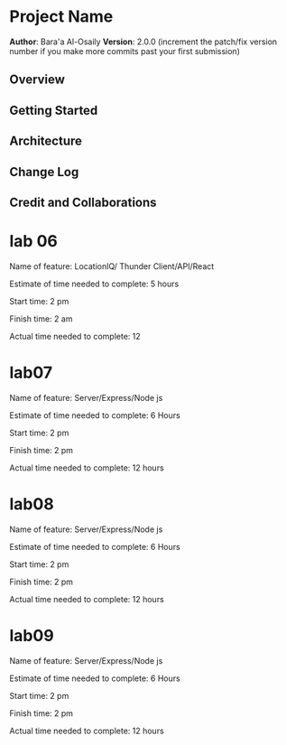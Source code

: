 # Project Name

**Author**: Bara'a Al-Osaily
**Version**: 2.0.0 (increment the patch/fix version number if you make more commits past your first submission)

## Overview

<!-- Provide a high level overview of what this application is and why you are building it, beyond the fact that it's an assignment for this class. (i.e. What's your problem domain?) -->

## Getting Started

<!-- What are the steps that a user must take in order to build this app on their own machine and get it running? -->

## Architecture

<!-- Provide a detailed description of the application design. What technologies (languages, libraries, etc) you're using, and any other relevant design information. -->

## Change Log

<!-- Use this area to document the iterative changes made to your application as each feature is successfully implemented. Use time stamps. Here's an example:

01-01-2001 4:59pm - Application now has a fully-functional express server, with a GET route for the location resource. -->

## Credit and Collaborations

<!-- Give credit (and a link) to other people or resources that helped you build this application. -->

# lab 06

Name of feature: LocationIQ/ Thunder Client/API/React

Estimate of time needed to complete: 5 hours

Start time: 2 pm

Finish time: 2 am

Actual time needed to complete: 12

# lab07

Name of feature: Server/Express/Node js

Estimate of time needed to complete: 6 Hours

Start time: 2 pm

Finish time: 2 pm

Actual time needed to complete: 12 hours

# lab08

Name of feature: Server/Express/Node js

Estimate of time needed to complete: 6 Hours

Start time: 2 pm

Finish time: 2 pm

Actual time needed to complete: 12 hours

# lab09

Name of feature: Server/Express/Node js

Estimate of time needed to complete: 6 Hours

Start time: 2 pm

Finish time: 2 pm

Actual time needed to complete: 12 hours

